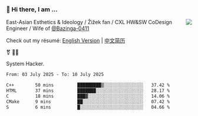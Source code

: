 ### 👋 Hi there, I am ...

<img align="right" src="https://github-readme-stats.vercel.app/api?username=vickiegpt&show_icons=true&icon_color=0366d6&bg_color=ffffff&hide_title=true" />

East-Asian Esthetics & Ideology / Žižek fan / CXL HW&SW CoDesign Engineer / Wife of [@Bazinga-0411](https://bazinga-0411.github.io/)

Check out my résumé: [English Version](http://asplos.dev/) | [中文简历](http://asplos.dev/CN.html)

⚧️ 
🏳️‍⚧️ 

System Hacker.


<!--START_SECTION:waka-->

```txt
From: 03 July 2025 - To: 10 July 2025

C++        50 mins         █████████▒░░░░░░░░░░░░░░░   37.42 %
HTML       37 mins         ███████░░░░░░░░░░░░░░░░░░   28.17 %
C          18 mins         ███▓░░░░░░░░░░░░░░░░░░░░░   14.06 %
CMake      9 mins          ██░░░░░░░░░░░░░░░░░░░░░░░   07.42 %
S          6 mins          █░░░░░░░░░░░░░░░░░░░░░░░░   04.66 %
```

<!--END_SECTION:waka-->
